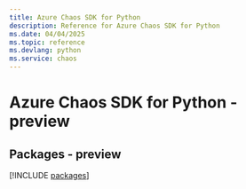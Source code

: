 ```yaml
---
title: Azure Chaos SDK for Python
description: Reference for Azure Chaos SDK for Python
ms.date: 04/04/2025
ms.topic: reference
ms.devlang: python
ms.service: chaos
---
```

# Azure Chaos SDK for Python - preview
## Packages - preview
[!INCLUDE [packages](chaos-index.md)]